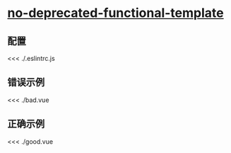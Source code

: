 
# [no-deprecated-functional-template](https://eslint.vuejs.org/rules/no-deprecated-functional-template.html)

## 配置

<<< ./.eslintrc.js

## 错误示例

<<< ./bad.vue

## 正确示例

<<< ./good.vue
        
